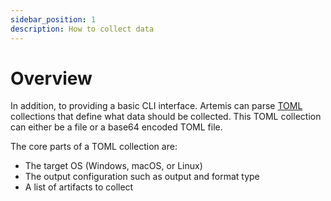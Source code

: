```yaml
---
sidebar_position: 1
description: How to collect data
---
```


# Overview

In addition, to providing a basic CLI interface. Artemis can parse
[TOML](https://toml.io/en/) collections that define what data should be
collected. This TOML collection can either be a file or a base64 encoded TOML
file.

The core parts of a TOML collection are:

- The target OS (Windows, macOS, or Linux)
- The output configuration such as output and format type
- A list of artifacts to collect
